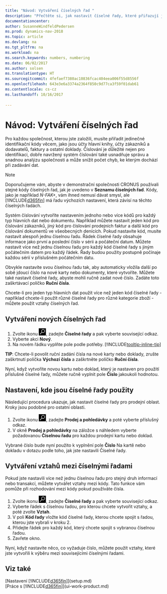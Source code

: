 ```yaml
---
title: "Návod: Vytváření číselných řad "
description: "Přečtěte si, jak nastavit číselné řady, které přiřazují jedinečné identifikační kódy účtům a dokladům v Dynamics NAV."
documentationcenter: 
author: SusanneWindfeldPedersen
ms.prod: dynamics-nav-2018
ms.topic: article
ms.devlang: na
ms.tgt_pltfrm: na
ms.workload: na
ms.search.keywords: numbers, numbering
ms.date: 06/02/2017
ms.author: solsen
ms.translationtype: HT
ms.sourcegitcommit: 4fefaef7380ac10836fcac404eea006f55d8556f
ms.openlocfilehash: 643e3e6a3374a2364f850c9d77ca3f59f01dab61
ms.contentlocale: cs-cz
ms.lasthandoff: 10/16/2017

---
```

# <a name="how-to-create-number-series"></a>Návod: Vytváření číselných řad
Pro každou společnost, kterou jste založili, musíte přiřadit jedinečné identifikační kódy věcem, jako jsou účty hlavní knihy, účty zákazníků a dodavatelů, faktury a ostatní doklady. Číslování je důležité nejen pro identifikaci, dobře navržený systém číslování také usnadňuje správu a snadnou analýzu společnosti a může snížit počet chyb, ke kterým dochází při zadávání dat.

> [!NOTE]  
>   Doporučujeme vám, abyste v demonstrační společnosti CRONUS používali stejné kódy číselných řad, jak je uvedeno v **Seznamu číselných řad**. Kódy, jako je například *N-FAK+*, vám ihned nemusí dávat smysl, ale [!INCLUDE[d365fin](includes/d365fin_md.md)] má řadu výchozích nastavení, která závisí na těchto číselných řadách.

Systém číslování vytvoříte nastavením jednoho nebo více kódů pro každý typ hlavních dat nebo dokumentu. Například můžete nastavit jeden kód pro číslování zákazníků, jiný kód pro číslování prodejních faktur a další kód pro číslování dokumentů ve všeobecných denících. Pokud nastavíte kód, musíte nastavit alespoň jednu číselnou řadu. Řádek číselné řady obsahuje informace jako první a poslední číslo v sérii a počáteční datum. Můžete nastavit více než jednu číselnou řadu pro každý kód číselné řady s jiným počátečním datem pro každý řádek. Řady budou použity postupně počínaje každou sérií v příslušném počátečním datu.

Obvykle nastavíte svou číselnou řadu tak, aby automaticky vložila další po sobě jdoucí číslo na nové karty nebo dokumenty, které vytvoříte. Můžete také nastavit číselné řady, abyste mohli ručně zadat nové číslo. Zadáte toto zaškrtávací políčko **Ruční čísla**.

Chcete-li pro jeden typ hlavních dat použít více než jeden kód číselné řady - například chcete-li použít různé číselné řady pro různé kategorie zboží - můžete použít vztahy číselných řad.

## <a name="to-create-a-new-number-series"></a>Vytváření nových číselných řad
1. Zvolte ikonu ![Vyhledat stránku nebo sestavu](media/ui-search/search_small.png "Ikona Vyhledat stránku nebo sestavu"), zadejte **Číselné řady** a pak vyberte související odkaz.
2. Vyberte akci **Nový**.
3. Na novém řádku vyplňte pole podle potřeby. [!INCLUDE[tooltip-inline-tip](includes/tooltip-inline-tip_md.md)]

**TIP**: Chcete-li povolit ruční zadání čísla na nové karty nebo doklady, zrušte zaškrtnutí políčka **Výchozí čísla** a zaškrtněte políčko **Ruční čísla**.

Nyní, když vytvoříte novou kartu nebo doklad, který je nastaven pro použití příslušné číselné řady, můžete ručně vyplnit pole **Číslo** jakoukoli hodnotou.  

## <a name="to-set-up-where-a-number-series-is-used"></a>Nastavení, kde jsou číselné řady použity
Následující procedura ukazuje, jak nastavit číselné řady pro prodejní oblast. Kroky jsou podobné pro ostatní oblasti.
1. Zvolte ikonu ![Vyhledat stránku nebo sestavu](media/ui-search/search_small.png "Ikona Vyhledat stránku nebo sestavu"), zadejte **Prodej a pohledávky** a poté vyberte příslušný odkaz.
2. V okně **Prodej a pohledávky** na záložce s náhledem  vyberte požadovanou **Číselnou řadu** pro každou prodejní kartu nebo doklad.

Vybrané číslo bude nyní použito k vyplnění pole **Číslo** Na kartě nebo dokladu v dotazu podle toho, jak jste nastavili Číselné řady.

## <a name="to-create-relationships-between-number-series"></a>Vytváření vztahů mezi číselnými řadami
Pokud jste nastavili více než jednu číselnou řadu pro stejný druh informací nebo transakcí, můžete vytvářet vztahy mezi kódy. Tato funkce vám pomůže  při rozhodování mezi kódy pokud používáte čísla.

1. Zvolte ikonu ![Vyhledat stránku nebo sestavu](media/ui-search/search_small.png "Ikona Vyhledat stránku nebo sestavu"), zadejte **Číselné řady** a pak vyberte související odkaz.
2. Vyberte řádek s číselnou řadou, pro kterou chcete vytvořit vztahy, a poté zvolte **Vztah**.
3. V poli **Kód řady** vložte kód číselné řady, kterou chcete spojit s řadou, kterou jste vybrali v kroku 2.
4. Přidejte řádek pro každý kód, který chcete spojit s vybranou číselnou řadou.
5. Zavřete okno.

Nyní, když nastavíte něco, co vyžaduje číslo, můžete použít vztahy, které jste vytvořili k výběru mezi souvisejícími číselnými řadami.

## <a name="see-also"></a>Viz také
[Nastavení [!INCLUDE[d365fin](includes/d365fin_md.md)]](setup.md)  
[Práce s [!INCLUDE[d365fin](includes/d365fin_md.md)]](ui-work-product.md)  

